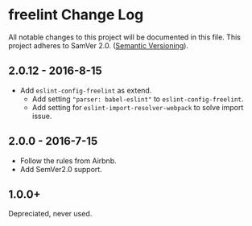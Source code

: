 # freelint Change Log
All notable changes to this project will be documented in this file.
This project adheres to SamVer 2.0. ([Semantic Versioning](http://semver.org/)).


## 2.0.12 - 2016-8-15

- Add `eslint-config-freelint` as extend.
  - Add setting `"parser: babel-eslint"` to `eslint-config-freelint`.
  - Add setting for `eslint-import-resolver-webpack` to solve import issue.

## 2.0.0 - 2016-7-15

- Follow the rules from Airbnb.
- Add SemVer2.0 support.

## 1.0.0+

Depreciated, never used.